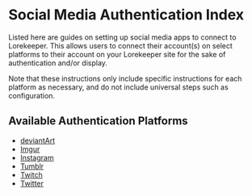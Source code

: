 # Social Media Authentication Index

Listed here are guides on setting up social media apps to connect to Lorekeeper. This allows users to connect their account(s) on select platforms to their account on your Lorekeeper site for the sake of authentication and/or display.

Note that these instructions only include specific instructions for each platform as necessary, and do not include universal steps such as configuration.

## Available Authentication Platforms

- [deviantArt](deviantart.md)
- [Imgur](imgur.md)
- [Instagram](instagram.md)
- [Tumblr](tumblr.md)
- [Twitch](twitch.md)
- [Twitter](twitter.md)
